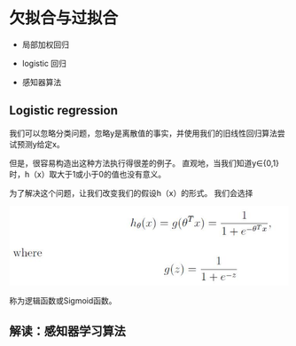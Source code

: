 # 欠拟合与过拟合

* 局部加权回归

* logistic 回归

* 感知器算法


## Logistic regression

我们可以忽略分类问题，忽略y是离散值的事实，并使用我们的旧线性回归算法尝试预测y给定x。

但是，很容易构造出这种方法执行得很差的例子。 直观地，当我们知道y∈{0,1}时，h（x）取大于1或小于0的值也没有意义。

为了解决这个问题，让我们改变我们的假设h（x）的形式。 我们会选择

![aaa](https://github.com/abbqboy/Sticker/blob/master/photo/logistic.jpg?raw=true)

称为逻辑函数或Sigmoid函数。



## 解读：感知器学习算法
